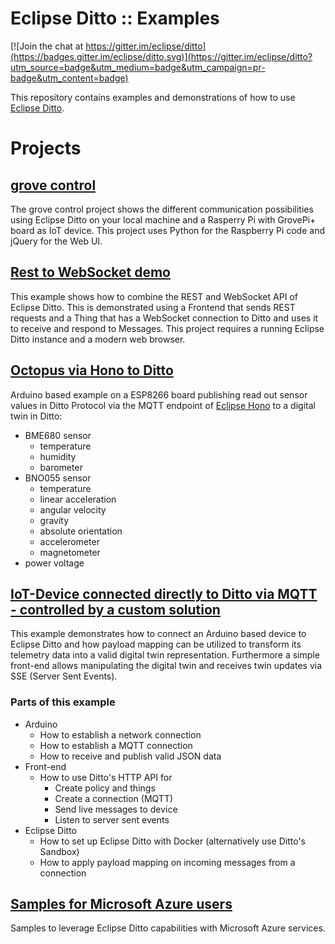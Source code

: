 # Eclipse Ditto :: Examples

[![Join the chat at https://gitter.im/eclipse/ditto](https://badges.gitter.im/eclipse/ditto.svg)](https://gitter.im/eclipse/ditto?utm_source=badge&utm_medium=badge&utm_campaign=pr-badge&utm_content=badge)

This repository contains examples and demonstrations of how to use [Eclipse Ditto](https://github.com/eclipse/ditto).

# Projects

## [grove control](grove-ctrl/)

The grove control project shows the different communication possibilities
using Eclipse Ditto on your local machine and a Rasperry Pi with GrovePi+ board
as IoT device. This project uses Python for the Raspberry Pi code and jQuery for the Web UI.

## [Rest to WebSocket demo](rest-to-websocket/)

This example shows how to combine the REST and WebSocket API of Eclipse Ditto.
This is demonstrated using a Frontend that sends REST requests and
a Thing that has a WebSocket connection to Ditto and uses it to receive
and respond to Messages. This project requires a running Eclipse Ditto
instance and a modern web browser.

## [Octopus via Hono to Ditto](octopus-via-hono/)

Arduino based example on a ESP8266 board publishing read out sensor values in Ditto Protocol via
the MQTT endpoint of [Eclipse Hono](https://www.eclipse.org/hono/) to a digital twin in Ditto:

- BME680 sensor
  - temperature
  - humidity
  - barometer
- BNO055 sensor
  - temperature
  - linear acceleration
  - angular velocity
  - gravity
  - absolute orientation
  - accelerometer
  - magnetometer
- power voltage

## [IoT-Device connected directly to Ditto via MQTT - controlled by a custom solution](mqtt-bidirectional/)

This example demonstrates how to connect an Arduino based device to Eclipse Ditto and how
payload mapping can be utilized to transform its telemetry data into a valid digital twin representation.
Furthermore a simple front-end allows manipulating the digital twin and receives twin updates
via SSE (Server Sent Events).

### Parts of this example

- Arduino
  - How to establish a network connection
  - How to establish a MQTT connection
  - How to receive and publish valid JSON data
- Front-end
  - How to use Ditto's HTTP API for
    - Create policy and things
    - Create a connection (MQTT)
    - Send live messages to device
    - Listen to server sent events
- Eclipse Ditto
  - How to set up Eclipse Ditto with Docker (alternatively use Ditto's Sandbox)
  - How to apply payload mapping on incoming messages from a connection

## [Samples for Microsoft Azure users](azure/)

Samples to leverage Eclipse Ditto capabilities with Microsoft Azure services.
